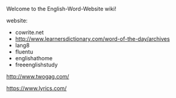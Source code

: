Welcome to the English-Word-Website wiki!



website:

* cowrite.net
* http://www.learnersdictionary.com/word-of-the-day/archives
* lang8
* fluentu
* englishathome
* freeenglishstudy


http://www.twogag.com/


https://www.lyrics.com/

